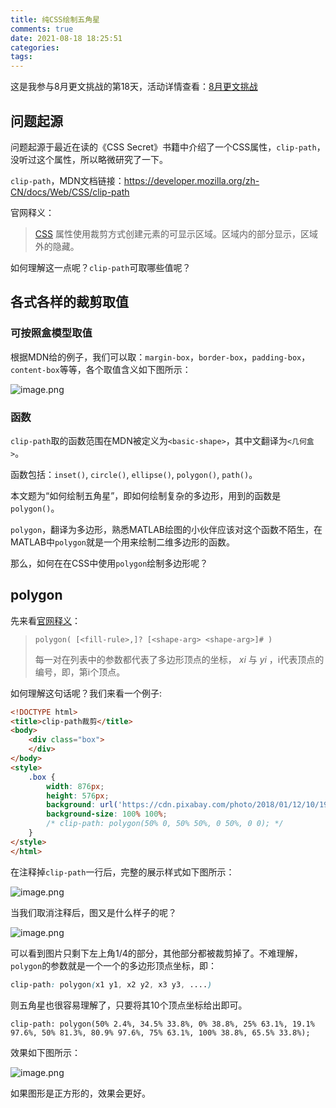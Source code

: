 ```yaml
---
title: 纯CSS绘制五角星
comments: true
date: 2021-08-18 18:25:51
categories:
tags:
---
```


这是我参与8月更文挑战的第18天，活动详情查看：[8月更文挑战](https://juejin.cn/post/6987962113788493831)



## 问题起源

问题起源于最近在读的《CSS Secret》书籍中介绍了一个CSS属性，`clip-path`，没听过这个属性，所以略微研究了一下。

`clip-path`，MDN文档链接：https://developer.mozilla.org/zh-CN/docs/Web/CSS/clip-path

官网释义：

> [CSS](https://developer.mozilla.org/zh-CN/docs/Web/CSS) 属性使用裁剪方式创建元素的可显示区域。区域内的部分显示，区域外的隐藏。

如何理解这一点呢？`clip-path`可取哪些值呢？

## 各式各样的裁剪取值

### 可按照盒模型取值

根据MDN给的例子，我们可以取：`margin-box`，`border-box`，`padding-box`，`content-box`等等，各个取值含义如下图所示：

![image.png](https://p9-juejin.byteimg.com/tos-cn-i-k3u1fbpfcp/d0eb1e2548f34832b48a608c3a262935~tplv-k3u1fbpfcp-watermark.image)

### 函数

`clip-path`取的函数范围在MDN被定义为`<basic-shape>`，其中文翻译为`<几何盒>`。

函数包括：`inset()`, `circle()`, `ellipse()`, `polygon()`, `path()`。

本文题为“如何绘制五角星”，即如何绘制复杂的多边形，用到的函数是`polygon()`。

`polygon`，翻译为多边形，熟悉MATLAB绘图的小伙伴应该对这个函数不陌生，在MATLAB中`polygon`就是一个用来绘制二维多边形的函数。

那么，如何在在CSS中使用`polygon`绘制多边形呢？

## polygon

先来看[官网释义](https://developer.mozilla.org/zh-CN/docs/Web/CSS/basic-shape)：

> `polygon( [<fill-rule>,]? [<shape-arg> <shape-arg>]# )`
> 
> 每一对在列表中的参数都代表了多边形顶点的坐标， *xi* 与 *yi* ，i代表顶点的编号，即，第i个顶点。

如何理解这句话呢？我们来看一个例子:

```html
<!DOCTYPE html>
<title>clip-path裁剪</title>
<body>
    <div class="box">
    </div>
</body>
<style>
    .box {
        width: 876px;
        height: 576px;
        background: url('https://cdn.pixabay.com/photo/2018/01/12/10/19/fantasy-3077928_960_720.jpg') no-repeat;
        background-size: 100% 100%;
        /* clip-path: polygon(50% 0, 50% 50%, 0 50%, 0 0); */
    }
</style>
</html>
```

在注释掉`clip-path`一行后，完整的展示样式如下图所示：

![image.png](https://p6-juejin.byteimg.com/tos-cn-i-k3u1fbpfcp/1d74cab6ee464e6db5adb57beff58e15~tplv-k3u1fbpfcp-watermark.image)

当我们取消注释后，图又是什么样子的呢？

![image.png](https://p1-juejin.byteimg.com/tos-cn-i-k3u1fbpfcp/192d7f84fdd84df08fe4db9be276b453~tplv-k3u1fbpfcp-watermark.image)

可以看到图片只剩下左上角1/4的部分，其他部分都被裁剪掉了。不难理解，`polygon`的参数就是一个一个的多边形顶点坐标，即：

```css
clip-path: polygon(x1 y1, x2 y2, x3 y3, ....)
```

则五角星也很容易理解了，只要将其10个顶点坐标给出即可。

```
clip-path: polygon(50% 2.4%, 34.5% 33.8%, 0% 38.8%, 25% 63.1%, 19.1% 97.6%, 50% 81.3%, 80.9% 97.6%, 75% 63.1%, 100% 38.8%, 65.5% 33.8%);
```

效果如下图所示：

![image.png](https://p9-juejin.byteimg.com/tos-cn-i-k3u1fbpfcp/a451bf95ae7349e0acd943520ed03a72~tplv-k3u1fbpfcp-watermark.image)

如果图形是正方形的，效果会更好。
